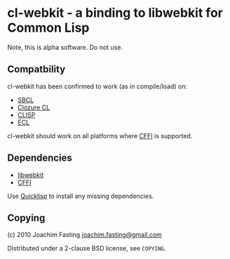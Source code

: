 # cl-webkit - a binding to libwebkit for Common Lisp
Note, this is alpha software. Do not use.

## Compatbility
cl-webkit has been confirmed to work (as in compile/load) on:

* [SBCL](http://www.sbcl.org/)
* [Clozure CL](http://ccl.clozure.com/)
* [CLISP](http://clisp.sourceforge.net/)
* [ECL](http://sourceforge.net/projects/ecls/)

cl-webkit should work on all platforms where [CFFI] is supported.

[CFFI]: http://common-lisp.net/projects/cffi/

## Dependencies
* [libwebkit](http://webkit.org/)
* [CFFI]

Use [Quicklisp] to install any missing dependencies.

[Quicklisp]: http://www.quicklisp.org/

## Copying
(c) 2010 Joachim Fasting <joachim.fasting@gmail.com>

Distributed under a 2-clause BSD license, see `COPYING`.
